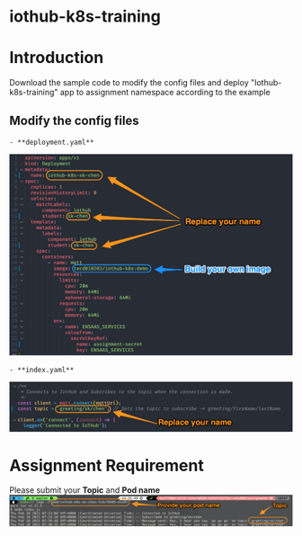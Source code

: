 # iothub-k8s-training

# Introduction
Download the sample code to modify the config files and deploy "Iothub-k8s-training" app to assignment namespace according to the example

## Modify the config files
    - **deployment.yaml**
![deployment](./img/deployment.png)

    - **index.yaml**
![index](./img/index.png)

# Assignment Requirement

Please submit your **Topic** and **Pod name**
![assignment](./img/assignment.png)
